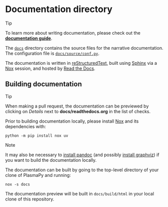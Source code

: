 # Documentation directory

[**documentation guide**]: https://docs.plasmapy.org/en/latest/contributing/doc_guide.html
[Sphinx]: https://www.sphinx-doc.org
[Nox]: https://nox.thea.codes
[Read the Docs]: https://about.readthedocs.com
[reStructuredText]: https://www.sphinx-doc.org/en/master/usage/restructuredtext/basics.html#rst-primer
[`docs`]: .
[`docs/source/conf.py`]: conf.py
[install graphviz]: https://graphviz.org/download
[install pandoc]: https://pandoc.org/installing.html

> [!TIP]
> To learn more about writing documentation, please check out the
> [**documentation guide**].

The [`docs`] directory contains the source files for the narrative
documentation. The configuration file is [`docs/source/conf.py`].

The documentation is written in [reStructuredText], built using
[Sphinx] via a [Nox] session, and hosted by [Read the Docs].

## Building documentation

> [!TIP]
> When making a pull request, the documentation can be previewed by
> clicking on *Details* next to **docs/readthedocs.org** in the
> list of checks.

Prior to building documentation locally, please install [Nox] and its
dependencies with:

```shell
python -m pip install nox uv
```

> [!NOTE]
> It may also be necessary to [install pandoc] (and possibly [install graphviz])
> if you want to build the documentation locally.

The documentation can be built by going to the top-level directory of
your clone of PlasmaPy and running:

```shell
nox -s docs
```

The documentation preview will be built in `docs/build/html` in your
local clone of this repository.
